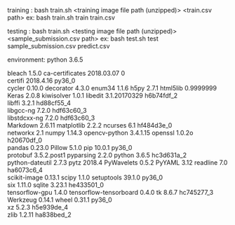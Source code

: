 training : bash train.sh <training image file path (unzipped)> <train.csv path>
ex: bash train.sh train train.csv

testing : bash train.sh <testing image file path (unzipped)> <sample_submission.csv path> <prediction file path>
ex: bash test.sh test sample_submission.csv predict.csv




environment:
python 3.6.5

bleach                    1.5.0                     <pip>
ca-certificates           2018.03.07                    0  
certifi                   2018.4.16                py36_0  
cycler                    0.10.0                    <pip>
decorator                 4.3.0                     <pip>
enum34                    1.1.6                     <pip>
h5py                      2.7.1                     <pip>
html5lib                  0.9999999                 <pip>
Keras                     2.0.8                     <pip>
kiwisolver                1.0.1                     <pip>
libedit                   3.1.20170329         h6b74fdf_2  
libffi                    3.2.1                hd88cf55_4  
libgcc-ng                 7.2.0                hdf63c60_3  
libstdcxx-ng              7.2.0                hdf63c60_3  
Markdown                  2.6.11                    <pip>
matplotlib                2.2.2                     <pip>
ncurses                   6.1                  hf484d3e_0  
networkx                  2.1                       <pip>
numpy                     1.14.3                    <pip>
opencv-python             3.4.1.15                  <pip>
openssl                   1.0.2o               h20670df_0  
pandas                    0.23.0                    <pip>
Pillow                    5.1.0                     <pip>
pip                       10.0.1                   py36_0  
protobuf                  3.5.2.post1               <pip>
pyparsing                 2.2.0                     <pip>
python                    3.6.5                hc3d631a_2  
python-dateutil           2.7.3                     <pip>
pytz                      2018.4                    <pip>
PyWavelets                0.5.2                     <pip>
PyYAML                    3.12                      <pip>
readline                  7.0                  ha6073c6_4  
scikit-image              0.13.1                    <pip>
scipy                     1.1.0                     <pip>
setuptools                39.1.0                   py36_0  
six                       1.11.0                    <pip>
sqlite                    3.23.1               he433501_0  
tensorflow-gpu            1.4.0                     <pip>
tensorflow-tensorboard    0.4.0                     <pip>
tk                        8.6.7                hc745277_3  
Werkzeug                  0.14.1                    <pip>
wheel                     0.31.1                   py36_0  
xz                        5.2.3                h5e939de_4  
zlib                      1.2.11               ha838bed_2 

